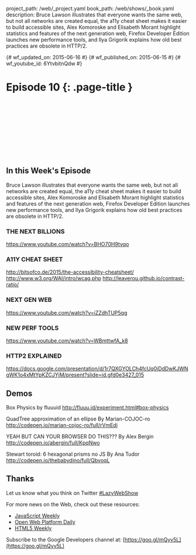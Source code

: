 project_path: /web/_project.yaml
book_path: /web/shows/_book.yaml
description: Bruce Lawson illustrates that everyone wants the same web, but not all networks are created equal, the a11y cheat sheet makes it easier to build accessible sites, Alex Komoroske and Elisabeth Morant highlight statistics and features of the next generation web, Firefox Developer Edition launches new performance tools, and Ilya Grigorik explains how old best practices are obsolete in HTTP/2.

{# wf_updated_on: 2015-06-16 #}
{# wf_published_on: 2015-06-15 #}
{# wf_youtube_id: 6YtvbitnQdw #}

# Episode 10 {: .page-title }


<div class="video-wrapper">
  <iframe class="devsite-embedded-youtube-video" data-video-id="6YtvbitnQdw"
          data-autohide="1" data-showinfo="0" frameborder="0" allowfullscreen>
  </iframe>
</div>


## In this Week's Episode

Bruce Lawson illustrates that everyone wants the same web, but not all networks
are created equal, the a11y cheat sheet makes it easier to build accessible
sites, Alex Komoroske and Elisabeth Morant highlight statistics and features of
the next generation web, Firefox Developer Edition launches new performance
tools, and Ilya Grigorik explains how old best practices are obsolete in HTTP/2.


### THE NEXT BILLIONS
<https://www.youtube.com/watch?v=BHO70H9tvqo>

### A11Y CHEAT SHEET
<http://bitsofco.de/2015/the-accessibility-cheatsheet/>
<http://www.w3.org/WAI/intro/wcag.php>
<http://leaverou.github.io/contrast-ratio/>

### NEXT GEN WEB
<https://www.youtube.com/watch?v=iZZdhTUP5qg>

### NEW PERF TOOLS
<https://www.youtube.com/watch?v=WBmttwfA_k8>

### HTTP2 EXPLAINED
<https://docs.google.com/presentation/d/1r7QXGYOLCh4fcUq0jDdDwKJWNqWK1o4xMtYpKZCJYjM/present?slide=id.gfd0e3427_015>

## Demos

Box Physics by fluuuid
<http://fluuu.id/experiment.html#box-physics>

QuadTree approximation of an ellipse By Marian-COJOC-ro
<http://codepen.io/marian-cojoc-ro/full/rVmEdj>

YEAH BUT CAN YOUR BROWSER DO THIS??? By Alex Bergin
<http://codepen.io/abergin/full/KpqNwo>

Stewart toroid: 6 hexagonal prisms no JS By Ana Tudor
<http://codepen.io/thebabydino/full/QbvoqL>

## Thanks

Let us know what you think on Twitter [#LazyWebShow](https://twitter.com/search?q=%23lazywebshow)

For more news on the Web, check out these resources:
- [JavaScript Weekly](http://javascriptweekly.com/)
- [Open Web Platform Daily](http://webplatformdaily.org/)
- [HTML5 Weekly](http://html5weekly.com/)

Subscribe to the Google Developers channel at: [https://goo.gl/mQyv5L](https://goo.gl/mQyv5L)
